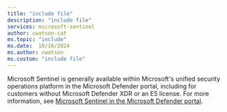 ```yaml
---
title: "include file" 
description: "include file" 
services: microsoft-sentinel
author: cwatson-cat
ms.topic: "include"
ms.date:  10/16/2024
ms.author: cwatson
ms.custom: "include file"
---
```


Microsoft Sentinel is generally available within Microsoft's unified security operations platform in the Microsoft Defender portal, including for customers without Microsoft Defender XDR or an E5 license. For more information, see [Microsoft Sentinel in the Microsoft Defender portal](../microsoft-sentinel-defender-portal.md).
